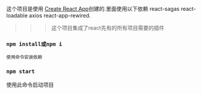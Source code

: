 <!--
 * @Author: your name
 * @Date: 2020-02-27 14:26:52
 * @LastEditTime: 2020-03-15 01:12:47
 * @LastEditors: Please set LastEditors
 * @Description: In User Settings Edit
 * @FilePath: \my-app-first\README.md
 -->
这个项目是使用 [Create React App](https://github.com/facebook/create-react-app)创建的.里面使用以下依赖 react-sagas react-loadable  axios react-app-rewired.

>>>这个项目集成了react先有的所有项目需要的插件

### `npm install或npm i`
    使用命令安装依赖

### `npm start`
   使用此命令启动项目